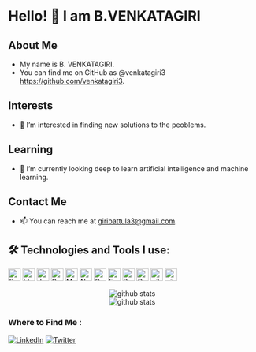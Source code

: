 # Hello! 👋 I am B.VENKATAGIRI  
## About Me      
- My name is B. VENKATAGIRI.  
- You can find me on GitHub as @venkatagiri3 https://github.com/venkatagiri3.  
## Interests
- 👀 I’m interested in finding new solutions to the peoblems.    
## Learning 
- 🌱 I’m currently looking deep to learn artificial intelligence and machine learning.

## Contact Me
- 📫 You can reach me at giribattula3@gmail.com.

## 🛠️ Technologies and Tools I use:

<p>
 <img alt="Python" src="https://img.shields.io/badge/Python-14354C?style=for-the-badge&logo=python&logoColor=white" height="25px"/>
 <img alt="html5" src="https://img.shields.io/badge/HTML5-E34F26?style=for-the-badge&logo=html5&logoColor=white" height="25px"/>
<img alt="Javascript" src="https://img.shields.io/badge/JavaScript-323330?style=for-the-badge&logo=javascript&logoColor=F7DF1E"  height="25px"/>
<img alt="React" src="https://img.shields.io/badge/React-20232A?style=for-the-badge&logo=react&logoColor=61DAFB" height="25px"/>
<img alt="MongoDB" src="https://img.shields.io/badge/-MongoDB-13aa52?style=flat-square&logo=mongodb&logoColor=white"  height="25px"/>
<img alt="Nodejs" src="https://img.shields.io/badge/-Nodejs-43853d?style=flat-square&logo=Node.js&logoColor=white"  height="25px"/>
 <img alt="C" src="https://img.shields.io/badge/C-00599C?style=for-the-badge&logo=c&logoColor=white" height="25px"/>
 <img alt="Express" src="https://img.shields.io/badge/express.js-%23404d59.svg?style=for-the-badge&logo=express&logoColor=%2361DAFB" height="25px"/>
<img alt="Bootstrap" src="https://img.shields.io/badge/Bootstrap-563D7C?style=for-the-badge&logo=bootstrap&logoColor=white" height="25px"/>
<img alt="Css3" src="https://img.shields.io/badge/CSS3-1572B6?style=for-the-badge&logo=css3&logoColor=white" height="25px"/>
<img alt="git" src="https://img.shields.io/badge/-Git-F05032?style=flat-square&logo=git&logoColor=white" height="25px"/>
 <img alt="github actions" src="https://img.shields.io/badge/-Github_Actions-2088FF?style=flat-square&logo=github-actions&logoColor=white" height="25px"/>
</p>


<div align="center">
 <img src="https://github-readme-stats.vercel.app/api?username=venkatagiri3&show_icons=true&theme=radical" alt="github stats" />
 </div>
 <div align="center">
 <img src="https://github-readme-streak-stats.herokuapp.com/?user=venkatagiri3" alt="github stats" />
 </div>

### Where to Find Me :

[![LinkedIn](https://img.shields.io/badge/LinkedIn-0077B5?style=for-the-badge&logo=linkedin&logoColor=white)](https://www.linkedin.com/in//venkatagiri-battula-577a42219/)
[![Twitter](https://img.shields.io/badge/Twitter-1DA1F2?style=for-the-badge&logo=twitter&logoColor=white)](https://twitter.com/venkatagiri_3)

